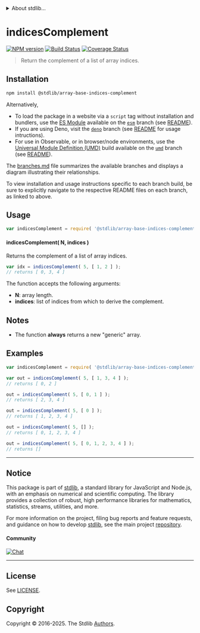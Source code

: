 <!--

@license Apache-2.0

Copyright (c) 2025 The Stdlib Authors.

Licensed under the Apache License, Version 2.0 (the "License");
you may not use this file except in compliance with the License.
You may obtain a copy of the License at

   http://www.apache.org/licenses/LICENSE-2.0

Unless required by applicable law or agreed to in writing, software
distributed under the License is distributed on an "AS IS" BASIS,
WITHOUT WARRANTIES OR CONDITIONS OF ANY KIND, either express or implied.
See the License for the specific language governing permissions and
limitations under the License.

-->


<details>
  <summary>
    About stdlib...
  </summary>
  <p>We believe in a future in which the web is a preferred environment for numerical computation. To help realize this future, we've built stdlib. stdlib is a standard library, with an emphasis on numerical and scientific computation, written in JavaScript (and C) for execution in browsers and in Node.js.</p>
  <p>The library is fully decomposable, being architected in such a way that you can swap out and mix and match APIs and functionality to cater to your exact preferences and use cases.</p>
  <p>When you use stdlib, you can be absolutely certain that you are using the most thorough, rigorous, well-written, studied, documented, tested, measured, and high-quality code out there.</p>
  <p>To join us in bringing numerical computing to the web, get started by checking us out on <a href="https://github.com/stdlib-js/stdlib">GitHub</a>, and please consider <a href="https://opencollective.com/stdlib">financially supporting stdlib</a>. We greatly appreciate your continued support!</p>
</details>

# indicesComplement

[![NPM version][npm-image]][npm-url] [![Build Status][test-image]][test-url] [![Coverage Status][coverage-image]][coverage-url] <!-- [![dependencies][dependencies-image]][dependencies-url] -->

> Return the complement of a list of array indices.

<!-- Section to include introductory text. Make sure to keep an empty line after the intro `section` element and another before the `/section` close. -->

<section class="intro">

</section>

<!-- /.intro -->

<!-- Package usage documentation. -->

<section class="installation">

## Installation

```bash
npm install @stdlib/array-base-indices-complement
```

Alternatively,

-   To load the package in a website via a `script` tag without installation and bundlers, use the [ES Module][es-module] available on the [`esm`][esm-url] branch (see [README][esm-readme]).
-   If you are using Deno, visit the [`deno`][deno-url] branch (see [README][deno-readme] for usage intructions).
-   For use in Observable, or in browser/node environments, use the [Universal Module Definition (UMD)][umd] build available on the [`umd`][umd-url] branch (see [README][umd-readme]).

The [branches.md][branches-url] file summarizes the available branches and displays a diagram illustrating their relationships.

To view installation and usage instructions specific to each branch build, be sure to explicitly navigate to the respective README files on each branch, as linked to above.

</section>

<section class="usage">

## Usage

```javascript
var indicesComplement = require( '@stdlib/array-base-indices-complement' );
```

#### indicesComplement( N, indices )

Returns the complement of a list of array indices.

```javascript
var idx = indicesComplement( 5, [ 1, 2 ] );
// returns [ 0, 3, 4 ]
```

The function accepts the following arguments:

-   **N**: array length.
-   **indices**: list of indices from which to derive the complement.

</section>

<!-- /.usage -->

<!-- Package usage notes. Make sure to keep an empty line after the `section` element and another before the `/section` close. -->

<section class="notes">

## Notes

-   The function **always** returns a new "generic" array.

</section>

<!-- /.notes -->

<!-- Package usage examples. -->

<section class="examples">

## Examples

<!-- eslint no-undef: "error" -->

```javascript
var indicesComplement = require( '@stdlib/array-base-indices-complement' );

var out = indicesComplement( 5, [ 1, 3, 4 ] );
// returns [ 0, 2 ]

out = indicesComplement( 5, [ 0, 1 ] );
// returns [ 2, 3, 4 ]

out = indicesComplement( 5, [ 0 ] );
// returns [ 1, 2, 3, 4 ]

out = indicesComplement( 5, [] );
// returns [ 0, 1, 2, 3, 4 ]

out = indicesComplement( 5, [ 0, 1, 2, 3, 4 ] );
// returns []
```

</section>

<!-- /.examples -->

<!-- Section to include cited references. If references are included, add a horizontal rule *before* the section. Make sure to keep an empty line after the `section` element and another before the `/section` close. -->

<section class="references">

</section>

<!-- /.references -->

<!-- Section for related `stdlib` packages. Do not manually edit this section, as it is automatically populated. -->

<section class="related">

</section>

<!-- /.related -->

<!-- Section for all links. Make sure to keep an empty line after the `section` element and another before the `/section` close. -->


<section class="main-repo" >

* * *

## Notice

This package is part of [stdlib][stdlib], a standard library for JavaScript and Node.js, with an emphasis on numerical and scientific computing. The library provides a collection of robust, high performance libraries for mathematics, statistics, streams, utilities, and more.

For more information on the project, filing bug reports and feature requests, and guidance on how to develop [stdlib][stdlib], see the main project [repository][stdlib].

#### Community

[![Chat][chat-image]][chat-url]

---

## License

See [LICENSE][stdlib-license].


## Copyright

Copyright &copy; 2016-2025. The Stdlib [Authors][stdlib-authors].

</section>

<!-- /.stdlib -->

<!-- Section for all links. Make sure to keep an empty line after the `section` element and another before the `/section` close. -->

<section class="links">

[npm-image]: http://img.shields.io/npm/v/@stdlib/array-base-indices-complement.svg
[npm-url]: https://npmjs.org/package/@stdlib/array-base-indices-complement

[test-image]: https://github.com/stdlib-js/array-base-indices-complement/actions/workflows/test.yml/badge.svg?branch=main
[test-url]: https://github.com/stdlib-js/array-base-indices-complement/actions/workflows/test.yml?query=branch:main

[coverage-image]: https://img.shields.io/codecov/c/github/stdlib-js/array-base-indices-complement/main.svg
[coverage-url]: https://codecov.io/github/stdlib-js/array-base-indices-complement?branch=main

<!--

[dependencies-image]: https://img.shields.io/david/stdlib-js/array-base-indices-complement.svg
[dependencies-url]: https://david-dm.org/stdlib-js/array-base-indices-complement/main

-->

[chat-image]: https://img.shields.io/gitter/room/stdlib-js/stdlib.svg
[chat-url]: https://app.gitter.im/#/room/#stdlib-js_stdlib:gitter.im

[stdlib]: https://github.com/stdlib-js/stdlib

[stdlib-authors]: https://github.com/stdlib-js/stdlib/graphs/contributors

[umd]: https://github.com/umdjs/umd
[es-module]: https://developer.mozilla.org/en-US/docs/Web/JavaScript/Guide/Modules

[deno-url]: https://github.com/stdlib-js/array-base-indices-complement/tree/deno
[deno-readme]: https://github.com/stdlib-js/array-base-indices-complement/blob/deno/README.md
[umd-url]: https://github.com/stdlib-js/array-base-indices-complement/tree/umd
[umd-readme]: https://github.com/stdlib-js/array-base-indices-complement/blob/umd/README.md
[esm-url]: https://github.com/stdlib-js/array-base-indices-complement/tree/esm
[esm-readme]: https://github.com/stdlib-js/array-base-indices-complement/blob/esm/README.md
[branches-url]: https://github.com/stdlib-js/array-base-indices-complement/blob/main/branches.md

[stdlib-license]: https://raw.githubusercontent.com/stdlib-js/array-base-indices-complement/main/LICENSE

</section>

<!-- /.links -->
